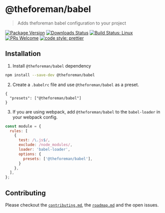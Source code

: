 # @theforeman/babel

> Adds theforeman babel configuration to your project

[![Package Version](https://img.shields.io/npm/v/@theforeman/babel.svg?style=flat-square)](https://www.npmjs.com/package/@theforeman/babel)
[![Downloads Status](https://img.shields.io/npm/dm/@theforeman/babel.svg?style=flat-square)](https://npm-stat.com/charts.html?package=@theforeman/babel&from=2016-04-01)
[![Build Status: Linux](https://img.shields.io/travis/theforeman/foreman-js/master.svg?style=flat-square)](https://travis-ci.org/theforeman/foreman-js)
[![PRs Welcome](https://img.shields.io/badge/PRs-welcome-brightgreen.svg?style=flat-square)](http://makeapullrequest.com)
[![code style: prettier](https://img.shields.io/badge/code_style-prettier-ff69b4.svg?style=flat-square)](https://github.com/prettier/prettier)

## Installation

1. Install `@theforeman/babel` dependency

```sh
npm install --save-dev @theforeman/babel
```

2. Create a `.babelrc` file and use `@theforeman/babel` as a preset.

```
{
  "presets": ["@theforeman/babel"]
}
```

3. If you are using webpack, add `@theforeman/babel`
   to the `babel-loader` in your webpack config.

```js
const module = {
  rules: [
    {
      test: /\.js$/,
      exclude: /node_modules/,
      loader: 'babel-loader',
      options: {
        presets: ['@theforeman/babel'],
      }
    },
  ],
};
```

## Contributing

Please checkout the [`contributing.md`](../../contributing.md), the [`roadmap.md`](../../roadmap.md) and the open issues.
